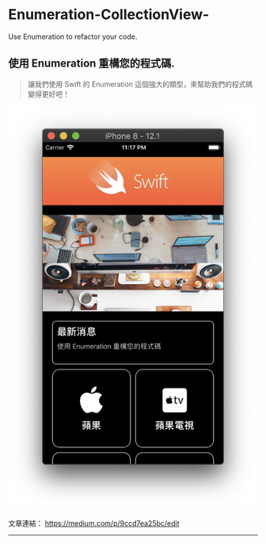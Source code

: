# Enumeration-CollectionView-
Use Enumeration to refactor your code.

## 使用 Enumeration 重構您的程式碼. 

>  讓我們使用 Swift 的 Enumeration 這個強大的類型，來幫助我們的程式碼變得更好吧！

![image](https://github.com/JeremyXue77/Enumeration-CollectionView-/blob/master/Demo.png)

文章連結： https://medium.com/p/9ccd7ea25bc/edit

---

